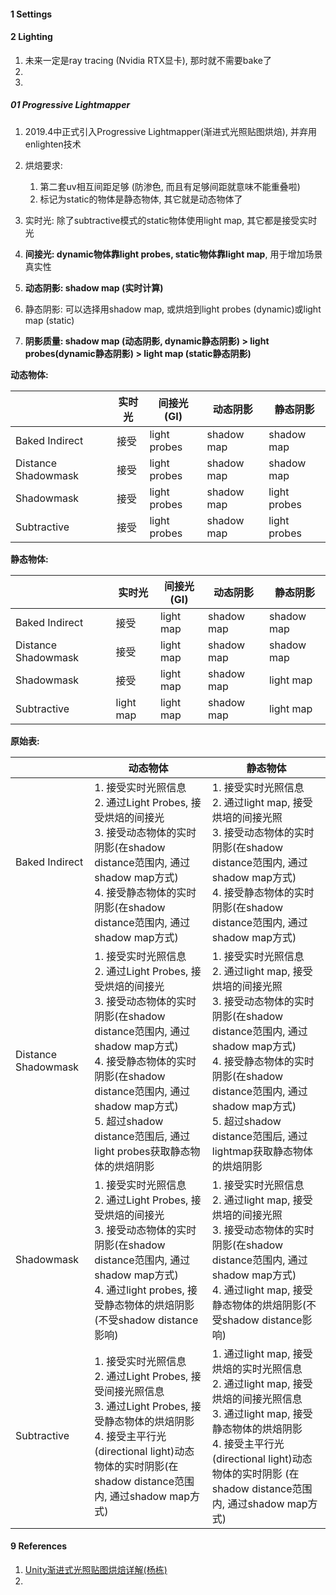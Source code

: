 



#### 1 Settings





#### 2 Lighting

1. 未来一定是ray tracing (Nvidia RTX显卡), 那时就不需要bake了
2. 
3. 



##### 01 Progressive Lightmapper

1. 2019.4中正式引入Progressive Lightmapper(渐进式光照贴图烘焙), 并弃用enlighten技术
2. 烘焙要求: 
   1. 第二套uv相互间距足够 (防渗色, 而且有足够间距就意味不能重叠啦)
   2. 标记为static的物体是静态物体, 其它就是动态物体了



1. 实时光: 除了subtractive模式的static物体使用light map, 其它都是接受实时光
2. **间接光: dynamic物体靠light probes, static物体靠light map**, 用于增加场景真实性
3. **动态阴影: shadow map (实时计算)**
4. 静态阴影: 可以选择用shadow map, 或烘焙到light probes (dynamic)或light map (static)
5. **阴影质量: shadow map (动态阴影, dynamic静态阴影) > light probes(dynamic静态阴影) > light map (static静态阴影)**



**动态物体:**

|                     | 实时光 | 间接光(GI)   | 动态阴影   | 静态阴影     |
| ------------------- | ------ | ------------ | ---------- | ------------ |
| Baked Indirect      | 接受   | light probes | shadow map | shadow map   |
| Distance Shadowmask | 接受   | light probes | shadow map | shadow map   |
| Shadowmask          | 接受   | light probes | shadow map | light probes |
| Subtractive         | 接受   | light probes | shadow map | light probes |



**静态物体:**

|                     | 实时光    | 间接光(GI) | 动态阴影   | 静态阴影   |
| ------------------- | --------- | ---------- | ---------- | ---------- |
| Baked Indirect      | 接受      | light map  | shadow map | shadow map |
| Distance Shadowmask | 接受      | light map  | shadow map | shadow map |
| Shadowmask          | 接受      | light map  | shadow map | light map  |
| Subtractive         | light map | light map  | shadow map | light map  |



**原始表:**

|                     | 动态物体                                                     | 静态物体                                                     |
| ------------------- | ------------------------------------------------------------ | ------------------------------------------------------------ |
| Baked Indirect      | 1. 接受实时光照信息<br />2. 通过Light Probes, 接受烘焙的间接光<br />3. 接受动态物体的实时阴影(在shadow distance范围内, 通过shadow map方式)<br />4. 接受静态物体的实时阴影(在shadow distance范围内, 通过shadow map方式) | 1. 接受实时光照信息<br />2. 通过light map,  接受烘培的间接光照<br />3. 接受动态物体的实时阴影(在shadow distance范围内, 通过shadow map方式)<br />4. 接受静态物体的实时阴影(在shadow distance范围内, 通过shadow map方式) |
| Distance Shadowmask | 1. 接受实时光照信息<br />2. 通过Light Probes, 接受烘焙的间接光<br />3. 接受动态物体的实时阴影(在shadow distance范围内, 通过shadow map方式)<br />4. 接受静态物体的实时阴影(在shadow distance范围内, 通过shadow map方式)<br />5. 超过shadow distance范围后, 通过light probes获取静态物体的烘焙阴影 | 1. 接受实时光照信息<br />2. 通过light map,  接受烘培的间接光照<br />3. 接受动态物体的实时阴影(在shadow distance范围内, 通过shadow map方式)<br />4. 接受静态物体的实时阴影(在shadow distance范围内, 通过shadow map方式)<br />5. 超过shadow distance范围后, 通过lightmap获取静态物体的烘焙阴影 |
| Shadowmask          | 1. 接受实时光照信息<br />2. 通过Light Probes, 接受烘焙的间接光<br />3. 接受动态物体的实时阴影(在shadow distance范围内, 通过shadow map方式)<br />4. 通过light probes, 接受静态物体的烘焙阴影(不受shadow distance影响) | 1. 接受实时光照信息<br />2. 通过light map,  接受烘培的间接光照<br />3. 接受动态物体的实时阴影(在shadow distance范围内, 通过shadow map方式)<br />4. 通过light map, 接受静态物体的烘焙阴影(不受shadow distance影响) |
| Subtractive         | 1. 接受实时光照信息<br />2. 通过Light Probes, 接受间接光照信息<br />3. 通过Light Probes, 接受静态物体的烘焙阴影<br />4. 接受主平行光(directional light)动态物体的实时阴影(在shadow distance范围内, 通过shadow map方式) | 1. 通过light map, 接受烘焙的实时光照信息<br />2. 通过light map, 接受烘焙的间接光照信息<br />3. 通过light map, 接受静态物体的烘焙阴影<br />4. 接受主平行光(directional light)动态物体的实时阴影 (在shadow distance范围内, 通过shadow map方式) |



#### 9 References

1. [Unity渐进式光照贴图烘焙详解(杨栋)](https://zhuanlan.zhihu.com/p/157992819)
2. 